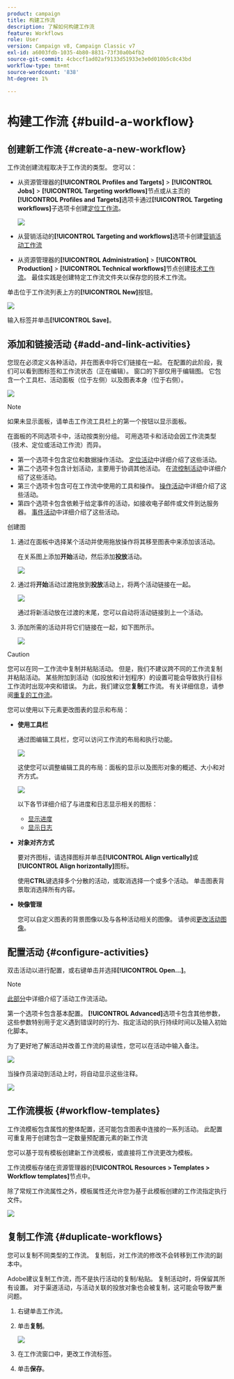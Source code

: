 ```yaml
---
product: campaign
title: 构建工作流
description: 了解如何构建工作流
feature: Workflows
role: User
version: Campaign v8, Campaign Classic v7
exl-id: a6003fdb-1035-4b80-8831-73f30a0b4fb2
source-git-commit: 4cbccf1ad02af9133d51933e3e0d010b5c8c43bd
workflow-type: tm+mt
source-wordcount: '838'
ht-degree: 1%

---
```


# 构建工作流 {#build-a-workflow}

## 创建新工作流 {#create-a-new-workflow}

工作流创建流程取决于工作流的类型。 您可以：

* 从资源管理器的&#x200B;**[!UICONTROL Profiles and Targets]** > **[!UICONTROL Jobs]** > **[!UICONTROL Targeting workflows]**&#x200B;节点或从主页的&#x200B;**[!UICONTROL Profiles and Targets]**&#x200B;选项卡通过&#x200B;**[!UICONTROL Targeting workflows]**&#x200B;子选项卡创建[定位工作流](#targeting-workflows)。

  ![](assets/create-targeting-wf.png)

* 从营销活动的&#x200B;**[!UICONTROL Targeting and workflows]**&#x200B;选项卡创建[营销活动工作流](#campaign-workflows)

* 从资源管理器的&#x200B;**[!UICONTROL Administration]** > **[!UICONTROL Production]** > **[!UICONTROL Technical workflows]**&#x200B;节点创建[技术工作流](#technical-workflows)。 最佳实践是创建特定工作流文件夹以保存您的技术工作流。

单击位于工作流列表上方的&#x200B;**[!UICONTROL New]**&#x200B;按钮。

![](assets/create_a_wf_icon.png)

输入标签并单击&#x200B;**[!UICONTROL Save]**。

## 添加和链接活动 {#add-and-link-activities}

您现在必须定义各种活动，并在图表中将它们链接在一起。 在配置的此阶段，我们可以看到图标签和工作流状态（正在编辑）。 窗口的下部仅用于编辑图。 它包含一个工具栏、活动面板（位于左侧）以及图表本身（位于右侧）。

![](assets/new-workflow-2.png)

>[!NOTE]
>
>如果未显示面板，请单击工作流工具栏上的第一个按钮以显示面板。

在面板的不同选项卡中，活动按类别分组。 可用选项卡和活动会因工作流类型（技术、定位或活动工作流）而异。

* 第一个选项卡包含定位和数据操作活动。 [定位活动](targeting-activities.md)中详细介绍了这些活动。
* 第二个选项卡包含计划活动，主要用于协调其他活动。 在[流控制活动](flow-control-activities.md)中详细介绍了这些活动。
* 第三个选项卡包含可在工作流中使用的工具和操作。 [操作活动](action-activities.md)中详细介绍了这些活动。
* 第四个选项卡包含依赖于给定事件的活动，如接收电子邮件或文件到达服务器。 [事件活动](event-activities.md)中详细介绍了这些活动。

创建图

1. 通过在面板中选择某个活动并使用拖放操作将其移至图表中来添加该活动。

   在关系图上添加&#x200B;**开始**&#x200B;活动，然后添加&#x200B;**投放**&#x200B;活动。

   ![](assets/new-workflow-3.png)

1. 通过将&#x200B;**开始**&#x200B;活动过渡拖放到&#x200B;**投放**&#x200B;活动上，将两个活动链接在一起。

   ![](assets/new-workflow-4.png)

   通过将新活动放在过渡的末尾，您可以自动将活动链接到上一个活动。

1. 添加所需的活动并将它们链接在一起，如下图所示。

   ![](assets/new-workflow-5.png)

>[!CAUTION]
>
>您可以在同一工作流中复制并粘贴活动。 但是，我们不建议跨不同的工作流复制并粘贴活动。 某些附加到活动（如投放和计划程序）的设置可能会导致执行目标工作流时出现冲突和错误。 为此，我们建议您&#x200B;**复制**&#x200B;工作流。 有关详细信息，请参阅[重复的工作流](#duplicate-workflows)。

您可以使用以下元素更改图表的显示和布局：

* **使用工具栏**

  通过图编辑工具栏，您可以访问工作流的布局和执行功能。

  ![](assets/wf-toolbar.png)

  这使您可以调整编辑工具的布局：面板的显示以及图形对象的概述、大小和对齐方式。

  ![](assets/s_user_segmentation_toolbar.png)

  以下各节详细介绍了与进度和日志显示相关的图标：

   * [显示进度](monitor-workflow-execution.md#displaying-progress)
   * [显示日志](monitor-workflow-execution.md#displaying-logs)

* **对象对齐方式**

  要对齐图标，请选择图标并单击&#x200B;**[!UICONTROL Align vertically]**&#x200B;或&#x200B;**[!UICONTROL Align horizontally]**&#x200B;图标。

  使用&#x200B;**CTRL**&#x200B;键选择多个分散的活动，或取消选择一个或多个活动。 单击图表背景取消选择所有内容。

* **映像管理**

  您可以自定义图表的背景图像以及与各种活动相关的图像。 请参阅[更改活动图像](change-activity-images.md)。

## 配置活动 {#configure-activities}

双击活动以进行配置，或右键单击并选择&#x200B;**[!UICONTROL Open...]**。

>[!NOTE]
>
>[此部分](activities.md)中详细介绍了活动工作流活动。

第一个选项卡包含基本配置。 **[!UICONTROL Advanced]**&#x200B;选项卡包含其他参数，这些参数特别用于定义遇到错误时的行为、指定活动的执行持续时间以及输入初始化脚本。

为了更好地了解活动并改善工作流的易读性，您可以在活动中输入备注。

![](assets/example1-comment.png)

当操作员滚动到活动上时，将自动显示这些注释。

![](assets/example2-comment.png)


## 工作流模板 {#workflow-templates}

工作流模板包含属性的整体配置，还可能包含图表中连接的一系列活动。 此配置可重复用于创建包含一定数量预配置元素的新工作流

您可以基于现有模板创建新工作流模板，或直接将工作流更改为模板。

工作流模板存储在资源管理器的&#x200B;**[!UICONTROL Resources > Templates > Workflow templates]**&#x200B;节点中。

除了常规工作流属性之外，模板属性还允许您为基于此模板创建的工作流指定执行文件。

![](assets/wf-template-properties.png)

## 复制工作流 {#duplicate-workflows}

您可以复制不同类型的工作流。 复制后，对工作流的修改不会转移到工作流的副本中。

Adobe建议复制工作流，而不是执行活动的复制/粘贴。 复制活动时，将保留其所有设置。 对于渠道活动，与活动关联的投放对象也会被复制，这可能会导致严重问题。

1. 右键单击工作流。
1. 单击&#x200B;**复制**。

   ![](assets/duplicate-workflows.png)

1. 在工作流窗口中，更改工作流标签。
1. 单击&#x200B;**保存**。

